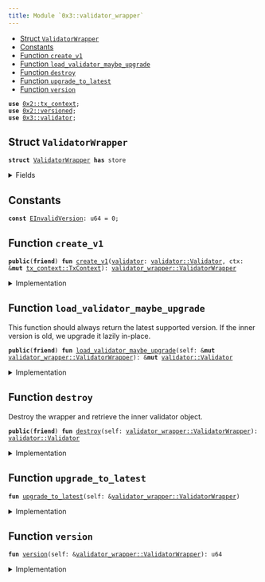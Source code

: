 ```yaml
---
title: Module `0x3::validator_wrapper`
---
```




-  [Struct `ValidatorWrapper`](#0x3_validator_wrapper_ValidatorWrapper)
-  [Constants](#@Constants_0)
-  [Function `create_v1`](#0x3_validator_wrapper_create_v1)
-  [Function `load_validator_maybe_upgrade`](#0x3_validator_wrapper_load_validator_maybe_upgrade)
-  [Function `destroy`](#0x3_validator_wrapper_destroy)
-  [Function `upgrade_to_latest`](#0x3_validator_wrapper_upgrade_to_latest)
-  [Function `version`](#0x3_validator_wrapper_version)


<pre><code><b>use</b> <a href="../sui-framework/tx_context.md#0x2_tx_context">0x2::tx_context</a>;
<b>use</b> <a href="../sui-framework/versioned.md#0x2_versioned">0x2::versioned</a>;
<b>use</b> <a href="../sui-system/validator.md#0x3_validator">0x3::validator</a>;
</code></pre>



<a name="0x3_validator_wrapper_ValidatorWrapper"></a>

## Struct `ValidatorWrapper`



<pre><code><b>struct</b> <a href="../sui-system/validator_wrapper.md#0x3_validator_wrapper_ValidatorWrapper">ValidatorWrapper</a> <b>has</b> store
</code></pre>



<details>
<summary>Fields</summary>


<dl>
<dt>
<code>inner: <a href="../sui-framework/versioned.md#0x2_versioned_Versioned">versioned::Versioned</a></code>
</dt>
<dd>

</dd>
</dl>


</details>

<a name="@Constants_0"></a>

## Constants


<a name="0x3_validator_wrapper_EInvalidVersion"></a>



<pre><code><b>const</b> <a href="../sui-system/validator_wrapper.md#0x3_validator_wrapper_EInvalidVersion">EInvalidVersion</a>: u64 = 0;
</code></pre>



<a name="0x3_validator_wrapper_create_v1"></a>

## Function `create_v1`



<pre><code><b>public</b>(<b>friend</b>) <b>fun</b> <a href="../sui-system/validator_wrapper.md#0x3_validator_wrapper_create_v1">create_v1</a>(<a href="../sui-system/validator.md#0x3_validator">validator</a>: <a href="../sui-system/validator.md#0x3_validator_Validator">validator::Validator</a>, ctx: &<b>mut</b> <a href="../sui-framework/tx_context.md#0x2_tx_context_TxContext">tx_context::TxContext</a>): <a href="../sui-system/validator_wrapper.md#0x3_validator_wrapper_ValidatorWrapper">validator_wrapper::ValidatorWrapper</a>
</code></pre>



<details>
<summary>Implementation</summary>


<pre><code><b>public</b>(package) <b>fun</b> <a href="../sui-system/validator_wrapper.md#0x3_validator_wrapper_create_v1">create_v1</a>(<a href="../sui-system/validator.md#0x3_validator">validator</a>: Validator, ctx: &<b>mut</b> TxContext): <a href="../sui-system/validator_wrapper.md#0x3_validator_wrapper_ValidatorWrapper">ValidatorWrapper</a> {
    <a href="../sui-system/validator_wrapper.md#0x3_validator_wrapper_ValidatorWrapper">ValidatorWrapper</a> {
        inner: <a href="../sui-framework/versioned.md#0x2_versioned_create">versioned::create</a>(1, <a href="../sui-system/validator.md#0x3_validator">validator</a>, ctx)
    }
}
</code></pre>



</details>

<a name="0x3_validator_wrapper_load_validator_maybe_upgrade"></a>

## Function `load_validator_maybe_upgrade`

This function should always return the latest supported version.
If the inner version is old, we upgrade it lazily in-place.


<pre><code><b>public</b>(<b>friend</b>) <b>fun</b> <a href="../sui-system/validator_wrapper.md#0x3_validator_wrapper_load_validator_maybe_upgrade">load_validator_maybe_upgrade</a>(self: &<b>mut</b> <a href="../sui-system/validator_wrapper.md#0x3_validator_wrapper_ValidatorWrapper">validator_wrapper::ValidatorWrapper</a>): &<b>mut</b> <a href="../sui-system/validator.md#0x3_validator_Validator">validator::Validator</a>
</code></pre>



<details>
<summary>Implementation</summary>


<pre><code><b>public</b>(package) <b>fun</b> <a href="../sui-system/validator_wrapper.md#0x3_validator_wrapper_load_validator_maybe_upgrade">load_validator_maybe_upgrade</a>(self: &<b>mut</b> <a href="../sui-system/validator_wrapper.md#0x3_validator_wrapper_ValidatorWrapper">ValidatorWrapper</a>): &<b>mut</b> Validator {
    <a href="../sui-system/validator_wrapper.md#0x3_validator_wrapper_upgrade_to_latest">upgrade_to_latest</a>(self);
    <a href="../sui-framework/versioned.md#0x2_versioned_load_value_mut">versioned::load_value_mut</a>(&<b>mut</b> self.inner)
}
</code></pre>



</details>

<a name="0x3_validator_wrapper_destroy"></a>

## Function `destroy`

Destroy the wrapper and retrieve the inner validator object.


<pre><code><b>public</b>(<b>friend</b>) <b>fun</b> <a href="../sui-system/validator_wrapper.md#0x3_validator_wrapper_destroy">destroy</a>(self: <a href="../sui-system/validator_wrapper.md#0x3_validator_wrapper_ValidatorWrapper">validator_wrapper::ValidatorWrapper</a>): <a href="../sui-system/validator.md#0x3_validator_Validator">validator::Validator</a>
</code></pre>



<details>
<summary>Implementation</summary>


<pre><code><b>public</b>(package) <b>fun</b> <a href="../sui-system/validator_wrapper.md#0x3_validator_wrapper_destroy">destroy</a>(self: <a href="../sui-system/validator_wrapper.md#0x3_validator_wrapper_ValidatorWrapper">ValidatorWrapper</a>): Validator {
    <a href="../sui-system/validator_wrapper.md#0x3_validator_wrapper_upgrade_to_latest">upgrade_to_latest</a>(&self);
    <b>let</b> <a href="../sui-system/validator_wrapper.md#0x3_validator_wrapper_ValidatorWrapper">ValidatorWrapper</a> { inner } = self;
    <a href="../sui-framework/versioned.md#0x2_versioned_destroy">versioned::destroy</a>(inner)
}
</code></pre>



</details>

<a name="0x3_validator_wrapper_upgrade_to_latest"></a>

## Function `upgrade_to_latest`



<pre><code><b>fun</b> <a href="../sui-system/validator_wrapper.md#0x3_validator_wrapper_upgrade_to_latest">upgrade_to_latest</a>(self: &<a href="../sui-system/validator_wrapper.md#0x3_validator_wrapper_ValidatorWrapper">validator_wrapper::ValidatorWrapper</a>)
</code></pre>



<details>
<summary>Implementation</summary>


<pre><code><b>fun</b> <a href="../sui-system/validator_wrapper.md#0x3_validator_wrapper_upgrade_to_latest">upgrade_to_latest</a>(self: &<a href="../sui-system/validator_wrapper.md#0x3_validator_wrapper_ValidatorWrapper">ValidatorWrapper</a>) {
    <b>let</b> version = <a href="../sui-system/validator_wrapper.md#0x3_validator_wrapper_version">version</a>(self);
    // TODO: When new versions are added, we need <b>to</b> explicitly upgrade here.
    <b>assert</b>!(version == 1, <a href="../sui-system/validator_wrapper.md#0x3_validator_wrapper_EInvalidVersion">EInvalidVersion</a>);
}
</code></pre>



</details>

<a name="0x3_validator_wrapper_version"></a>

## Function `version`



<pre><code><b>fun</b> <a href="../sui-system/validator_wrapper.md#0x3_validator_wrapper_version">version</a>(self: &<a href="../sui-system/validator_wrapper.md#0x3_validator_wrapper_ValidatorWrapper">validator_wrapper::ValidatorWrapper</a>): u64
</code></pre>



<details>
<summary>Implementation</summary>


<pre><code><b>fun</b> <a href="../sui-system/validator_wrapper.md#0x3_validator_wrapper_version">version</a>(self: &<a href="../sui-system/validator_wrapper.md#0x3_validator_wrapper_ValidatorWrapper">ValidatorWrapper</a>): u64 {
    <a href="../sui-framework/versioned.md#0x2_versioned_version">versioned::version</a>(&self.inner)
}
</code></pre>



</details>
